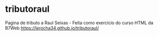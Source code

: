 # tributoraul
Pagina de tributo a Raul Seixas - Feita como exercicio do curso HTML da B7Web
https://lerocha34.github.io/tributoraul/
